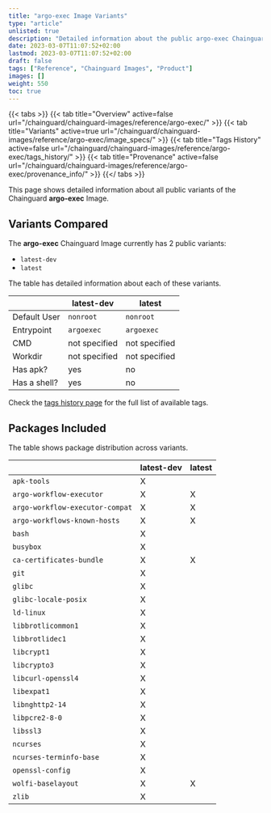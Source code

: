 ```yaml
---
title: "argo-exec Image Variants"
type: "article"
unlisted: true
description: "Detailed information about the public argo-exec Chainguard Image variants"
date: 2023-03-07T11:07:52+02:00
lastmod: 2023-03-07T11:07:52+02:00
draft: false
tags: ["Reference", "Chainguard Images", "Product"]
images: []
weight: 550
toc: true
---
```


{{< tabs >}}
{{< tab title="Overview" active=false url="/chainguard/chainguard-images/reference/argo-exec/" >}}
{{< tab title="Variants" active=true url="/chainguard/chainguard-images/reference/argo-exec/image_specs/" >}}
{{< tab title="Tags History" active=false url="/chainguard/chainguard-images/reference/argo-exec/tags_history/" >}}
{{< tab title="Provenance" active=false url="/chainguard/chainguard-images/reference/argo-exec/provenance_info/" >}}
{{</ tabs >}}

This page shows detailed information about all public variants of the Chainguard **argo-exec** Image.

## Variants Compared
The **argo-exec** Chainguard Image currently has 2 public variants: 

- `latest-dev`
- `latest`

The table has detailed information about each of these variants.

|              | latest-dev    | latest        |
|--------------|---------------|---------------|
| Default User | `nonroot`     | `nonroot`     |
| Entrypoint   | `argoexec`    | `argoexec`    |
| CMD          | not specified | not specified |
| Workdir      | not specified | not specified |
| Has apk?     | yes           | no            |
| Has a shell? | yes           | no            |

Check the [tags history page](/chainguard/chainguard-images/reference/argo-exec/tags_history/) for the full list of available tags.

## Packages Included
The table shows package distribution across variants.

|                                 | latest-dev | latest |
|---------------------------------|------------|--------|
| `apk-tools`                     | X          |        |
| `argo-workflow-executor`        | X          | X      |
| `argo-workflow-executor-compat` | X          | X      |
| `argo-workflows-known-hosts`    | X          | X      |
| `bash`                          | X          |        |
| `busybox`                       | X          |        |
| `ca-certificates-bundle`        | X          | X      |
| `git`                           | X          |        |
| `glibc`                         | X          |        |
| `glibc-locale-posix`            | X          |        |
| `ld-linux`                      | X          |        |
| `libbrotlicommon1`              | X          |        |
| `libbrotlidec1`                 | X          |        |
| `libcrypt1`                     | X          |        |
| `libcrypto3`                    | X          |        |
| `libcurl-openssl4`              | X          |        |
| `libexpat1`                     | X          |        |
| `libnghttp2-14`                 | X          |        |
| `libpcre2-8-0`                  | X          |        |
| `libssl3`                       | X          |        |
| `ncurses`                       | X          |        |
| `ncurses-terminfo-base`         | X          |        |
| `openssl-config`                | X          |        |
| `wolfi-baselayout`              | X          | X      |
| `zlib`                          | X          |        |

